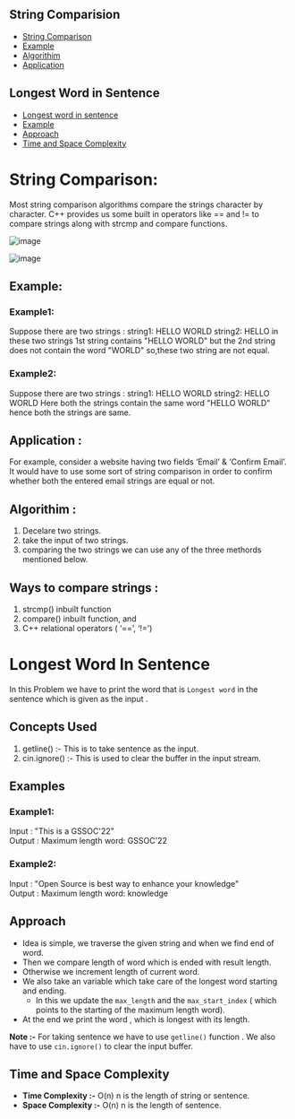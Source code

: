 <!-- Table of contents  -->
## String Comparision
- [String Comparison](#string-comparison)
- [Example](#example)
- [Algorithim](#algorithim-)
- [Application](#application-)

## Longest Word in Sentence
- [Longest word in sentence](#longest-word-in-sentence-1)
- [Example](#examples)
- [Approach](#approach)
- [Time and Space Complexity](#time-and-space-complexity)


# String Comparison:
Most string comparison algorithms compare the strings character by character. C++ provides us some built in operators like == and != to compare strings along with strcmp and compare functions.

![image](https://user-images.githubusercontent.com/100208233/162633708-61773b59-35ff-4290-bc66-0d370ed42645.png)

![image](https://user-images.githubusercontent.com/100208233/162752958-b3be8277-195f-4b86-8b38-950dfaf7a6e8.png)


## Example:

### Example1:
Suppose there are two strings :
string1: HELLO WORLD
string2: HELLO
in these two strings 1st string contains "HELLO WORLD" but the 2nd string does not contain the word "WORLD" so,these two string are not equal.

### Example2:
Suppose there are two strings :
string1: HELLO WORLD
string2: HELLO WORLD
Here both the strings contain the same word "HELLO WORLD" hence both the strings are same.  

## Application :
For example, consider a website having two fields ‘Email’ & ‘Confirm Email’. It would have to use some sort of string comparison in order to confirm whether both the entered email strings are equal or not.

## Algorithim :
1. Decelare two strings.
2. take the input of two strings.
3. comparing the two strings we can use any of the three methords mentioned below.

## Ways to compare strings :
1. strcmp() inbuilt function
2. compare() inbuilt function, and
3. C++ relational operators ( ‘==’, ‘!=’)

# Longest Word In Sentence

In this Problem we have to print the word that is `Longest word` in the sentence which is given as the input .

## Concepts Used

1. getline() :- This is to take sentence as the input.
2. cin.ignore() :- This is used to clear the buffer in the input stream.

## Examples

### Example1:
Input : "This is a GSSOC'22" \
Output : Maximum length word: GSSOC'22

### Example2:
Input : "Open Source is best way to enhance your knowledge" \
Output : Maximum length word: knowledge 

## Approach

- Idea is simple, we traverse the given string and when we find end of word.
- Then we compare length of word which is ended with result length.
- Otherwise we increment length of current word.
- We also take an variable which take care of the longest word starting and ending.
  - In this we update the `max_length` and the `max_start_index` ( which points to the starting of the maximum length word).
- At the end we print the word , which is longest with its length.

**Note :-** For taking sentence we have to use `getline()` function . We also have to use `cin.ignore()` to clear the input buffer.

## Time and Space Complexity

- **Time Complexity :-** O(n) n is the length of string or sentence.
- **Space Complexity :-** O(n) n is the length of sentence.
